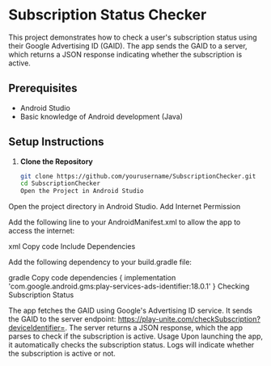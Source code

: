 # Subscription Status Checker

This project demonstrates how to check a user's subscription status using their Google Advertising ID (GAID). The app sends the GAID to a server, which returns a JSON response indicating whether the subscription is active.

## Prerequisites

- Android Studio
- Basic knowledge of Android development (Java)

## Setup Instructions

1. **Clone the Repository**

   ```bash
   git clone https://github.com/yourusername/SubscriptionChecker.git
   cd SubscriptionChecker
   Open the Project in Android Studio
   ```

Open the project directory in Android Studio.
Add Internet Permission

Add the following line to your AndroidManifest.xml to allow the app to access the internet:

xml
Copy code
<uses-permission android:name="android.permission.INTERNET" />
Include Dependencies

Add the following dependency to your build.gradle file:

gradle
Copy code
dependencies {
implementation 'com.google.android.gms:play-services-ads-identifier:18.0.1'
}
Checking Subscription Status

The app fetches the GAID using Google's Advertising ID service.
It sends the GAID to the server endpoint: https://play-unite.com/checkSubscription?deviceIdentifier=<GAID>.
The server returns a JSON response, which the app parses to check if the subscription is active.
Usage
Upon launching the app, it automatically checks the subscription status.
Logs will indicate whether the subscription is active or not.
